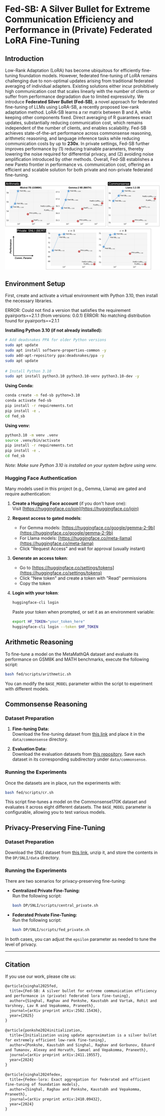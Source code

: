 # Fed-SB: A Silver Bullet for Extreme Communication Efficiency and Performance in (Private) Federated LoRA Fine-Tuning

## Introduction

Low-Rank Adaptation (LoRA) has become ubiquitous for efficiently fine-tuning foundation models. However, federated fine-tuning of LoRA remains challenging due to non-optimal updates arising from traditional federated averaging of individual adapters. Existing solutions either incur prohibitively high communication cost that scales linearly with the number of clients or suffer from performance degradation due to limited expressivity. We introduce **Federated Silver Bullet (Fed-SB)**, a novel approach for federated fine-tuning of LLMs using LoRA-SB, a recently proposed low-rank adaptation method. LoRA-SB learns a rxr matrix between B and A, while keeping other components fixed. Direct averaging of R guarantees exact updates, substantially reducing communication cost, which remains independent of the number of clients, and enables scalability. Fed-SB achieves state-of-the-art performance across commonsense reasoning, arithmetic reasoning, and language inference tasks while reducing communication costs by up to **230x**. In private settings, Fed-SB further improves performance by (1) reducing trainable parameters, thereby lowering the noise required for differential privacy, and (2) avoiding noise amplification introduced by other methods. Overall, Fed-SB establishes a new Pareto frontier in performance vs. communication cost, offering an efficient and scalable solution for both private and non-private federated fine-tuning.

![Fed-SB Results](assets/results.png)

## Environment Setup

First, create and activate a virtual environment with Python 3.10, then install the necessary libraries.

ERROR: Could not find a version that satisfies the requirement pyairports==2.1.1 (from versions: 0.0.1)
ERROR: No matching distribution found for pyairports==2.1.1

**Installing Python 3.10 (if not already installed):**

```bash
# Add deadsnakes PPA for older Python versions
sudo apt update
sudo apt install software-properties-common -y
sudo add-apt-repository ppa:deadsnakes/ppa -y
sudo apt update

# Install Python 3.10
sudo apt install python3.10 python3.10-venv python3.10-dev -y
```

**Using Conda:**

```bash
conda create -n fed-sb python=3.10
conda activate fed-sb
pip install -r requirements.txt
pip install -e .
cd fed_sb
```

**Using venv:**

```bash
python3.10 -m venv .venv
source .venv/bin/activate
pip install -r requirements.txt
pip install -e .
cd fed_sb
```

*Note: Make sure Python 3.10 is installed on your system before using venv.*

### Hugging Face Authentication

Many models used in this project (e.g., Gemma, Llama) are gated and require authentication:

1. **Create a Hugging Face account** (if you don't have one):  
   Visit [https://huggingface.co/join](https://huggingface.co/join)

2. **Request access to gated models**:
   - For Gemma models: [https://huggingface.co/google/gemma-2-9b](https://huggingface.co/google/gemma-2-9b)
   - For Llama models: [https://huggingface.co/meta-llama](https://huggingface.co/meta-llama)
   - Click "Request Access" and wait for approval (usually instant)

3. **Generate an access token**:
   - Go to [https://huggingface.co/settings/tokens](https://huggingface.co/settings/tokens)
   - Click "New token" and create a token with "Read" permissions
   - Copy the token

4. **Login with your token**:
   ```bash
   huggingface-cli login
   ```
   Paste your token when prompted, or set it as an environment variable:
   ```bash
   export HF_TOKEN="your_token_here"
   huggingface-cli login --token $HF_TOKEN
   ```

## Arithmetic Reasoning

To fine-tune a model on the MetaMathQA dataset and evaluate its performance on GSM8K and MATH benchmarks, execute the following script:


```bash
bash fed/scripts/arithmetic.sh
```

You can modify the `BASE_MODEL` parameter within the script to experiment with different models.

## Commonsense Reasoning

### Dataset Preparation

1. **Fine-tuning Data:**  
   Download the fine-tuning dataset from [this link](https://github.com/AGI-Edgerunners/LLM-Adapters/blob/main/ft-training_set/commonsense_170k.json) and place it in the `data/commonsense` directory.

2. **Evaluation Data:**  
   Download the evaluation datasets from [this repository](https://github.com/AGI-Edgerunners/LLM-Adapters/tree/main/dataset). Save each dataset in its corresponding subdirectory under `data/commonsense`.

### Running the Experiments

Once the datasets are in place, run the experiments with:

```bash
bash fed/scripts/cr.sh
```

This script fine-tunes a model on the Commonsense170K dataset and evaluates it across eight different datasets. The `BASE_MODEL` parameter is configurable, allowing you to test various models.

## Privacy-Preserving Fine-Tuning

### Dataset Preparation

Download the SNLI dataset from [this link](https://nlp.stanford.edu/projects/snli/snli_1.0.zip), unzip it, and store the contents in the `DP/SNLI/data` directory.

### Running the Experiments

There are two scenarios for privacy-preserving fine-tuning:

- **Centralized Private Fine-Tuning:**  
  Run the following script:

  ```bash
  bash DP/SNLI/scripts/central_private.sh
  ```

- **Federated Private Fine-Tuning:**  
  Run the following script:

  ```bash
  bash DP/SNLI/scripts/fed_private.sh
  ```

In both cases, you can adjust the `epsilon` parameter as needed to tune the level of privacy.

---

## Citation

If you use our work, please cite us:

```
@article{singhal2025fed,
  title={Fed-SB: A silver bullet for extreme communication efficiency and performance in (private) federated lora fine-tuning},
  author={Singhal, Raghav and Ponkshe, Kaustubh and Vartak, Rohit and Varshney, Lav R and Vepakomma, Praneeth},
  journal={arXiv preprint arXiv:2502.15436},
  year={2025}
}

@article{ponkshe2024initialization,
  title={Initialization using update approximation is a silver bullet for extremely efficient low-rank fine-tuning},
  author={Ponkshe, Kaustubh and Singhal, Raghav and Gorbunov, Eduard and Tumanov, Alexey and Horvath, Samuel and Vepakomma, Praneeth},
  journal={arXiv preprint arXiv:2411.19557},
  year={2024}
}

@article{singhal2024fedex,
  title={Fedex-lora: Exact aggregation for federated and efficient fine-tuning of foundation models},
  author={Singhal, Raghav and Ponkshe, Kaustubh and Vepakomma, Praneeth},
  journal={arXiv preprint arXiv:2410.09432},
  year={2024}
}
```
